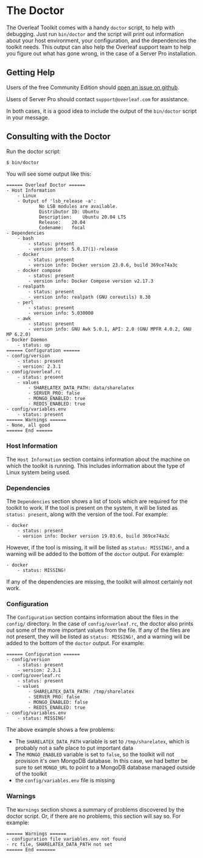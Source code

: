 # The Doctor

The Overleaf Toolkit comes with a handy `doctor` script, to help with debugging. Just run `bin/doctor` and the script will print out information about your host environment, your configuration, and the dependencies the toolkit needs. This output can also help the Overleaf support team to help you figure out what has gone wrong, in the case of a Server Pro installation.


## Getting Help

Users of the free Community Edition should [open an issue on github](https://github.com/overleaf/toolkit/issues). 

Users of Server Pro should contact `support@overleaf.com` for assistance.

In both cases, it is a good idea to include the output of the `bin/doctor` script in your message.


## Consulting with the Doctor

Run the doctor script:

```sh
$ bin/doctor
```

You will see some output like this:

```
====== Overleaf Doctor ======
- Host Information
    - Linux
    - Output of 'lsb_release -a':
            No LSB modules are available.
            Distributor ID:	Ubuntu
            Description:	Ubuntu 20.04 LTS
            Release:	20.04
            Codename:	focal
- Dependencies
    - bash
        - status: present
        - version info: 5.0.17(1)-release
    - docker
        - status: present
        - version info: Docker version 23.0.6, build 369ce74a3c
    - docker compose
        - status: present
        - version info: Docker Compose version v2.17.3
    - realpath
        - status: present
        - version info: realpath (GNU coreutils) 8.30
    - perl
        - status: present
        - version info: 5.030000
    - awk
        - status: present
        - version info: GNU Awk 5.0.1, API: 2.0 (GNU MPFR 4.0.2, GNU MP 6.2.0)
- Docker Daemon
    - status: up
====== Configuration ======
- config/version
    - status: present
    - version: 2.3.1
- config/overleaf.rc
    - status: present
    - values
        - SHARELATEX_DATA_PATH: data/sharelatex
        - SERVER_PRO: false
        - MONGO_ENABLED: true
        - REDIS_ENABLED: true
- config/variables.env
    - status: present
====== Warnings ======
- None, all good
====== End ======
```


### Host Information

The `Host Information` section contains information about the machine on which the toolkit is running. This includes information about the type of Linux system being used. 


### Dependencies

The `Dependencies` section shows a list of tools which are required for the toolkit to work.
If the tool is present on the system, it will be listed as `status: present`, along with the version of the tool. For example:

```
- docker
    - status: present
    - version info: Docker version 19.03.6, build 369ce74a3c
```

However, if the tool is missing, it will be listed as `status: MISSING!`, and a warning will be added to the bottom of the `doctor` output. For example:

```
- docker
    - status: MISSING!
```

If any of the dependencies are missing, the toolkit will almost certainly not work.


### Configuration

The `Configuration` section contains information about the files in the `config/` directory. In the case of `config/overleaf.rc`, the doctor also prints out some of the more important values from the file. If any of the files are not present, they will be listed as `status: MISSING!`, and a warning will be added to the bottom of the `doctor` output. For example:

```
====== Configuration ======
- config/version
    - status: present
    - version: 2.3.1
- config/overleaf.rc
    - status: present
    - values
        - SHARELATEX_DATA_PATH: /tmp/sharelatex 
        - SERVER_PRO: false
        - MONGO_ENABLED: false
        - REDIS_ENABLED: true
- config/variables.env
    - status: MISSING!
```

The above example shows a few problems:

- The `SHARELATEX_DATA_PATH` variable is set to `/tmp/sharelatex`, which is probably not a safe place to put important data
- The `MONGO_ENABLED` variable is set to `false`, so the toolkit will not provision it's own MongoDB database. In this case, we had better be sure to set `MONGO_URL` to point to a MongoDB database managed outside of the toolkit
- the `config/variables.env` file is missing


### Warnings


The `Warnings` section shows a summary of problems discovered by the doctor script. Or, if there are no problems, this section will say so. For example:

```
====== Warnings ======
- configuration file variables.env not found
- rc file, SHARELATEX_DATA_PATH not set
====== End =======
```

